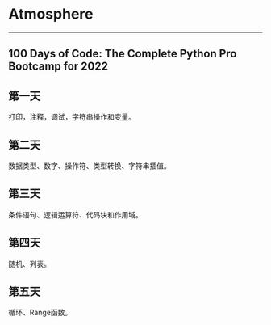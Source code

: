 # Atmosphere

---
100 Days of Code: The Complete Python Pro Bootcamp for 2022
---

## 第一天
打印，注释，调试，字符串操作和变量。

## 第二天
数据类型、数字、操作符、类型转换、字符串插值。

## 第三天
条件语句、逻辑运算符、代码块和作用域。

## 第四天
随机、列表。

## 第五天
循环、Range函数。